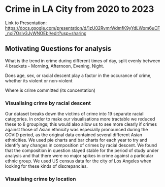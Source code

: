 # Crime in LA City from 2020 to 2023

Link to Presentation:
https://docs.google.com/presentation/d/1zU02RvmrWdmfK9yYdLWom6uCF_noi7Oslv3JyWNOEbI/edit?usp=sharing

## Motivating Questions for analysis
What is the trend in crime during different times of day, split evenly between 4 brackets - Morning, Afternoon, Evening, Night.

Does age, sex, or racial descent play a factor in the occurance of crime, whether its violent or non-violent

Where is crime committed (its concentation) 


### Visualising crime by racial descent
Our dataset breaks down the victims of crime into 19 separate racial categories. In order to make our visualisations more tractable we reduced these to 8 groupings; this would also allow us to see more clearly if crimes against those of Asian ethnicity was especially pronounced during the COVID period, as the original data contained several different Asian ethnicities. We used pie charts and bar charts for each year to try and identify any changes in composition of crimes by racial descent. We found that the composition in question stayed stable for the period of study under analysis and that there were no major spikes in crime against a particular ethnic group. We used US census data for the city of Los Angeles when looking for these kinds of discrepancies.  



### Visualising crime by location

